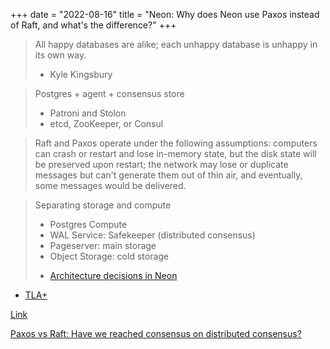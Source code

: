 +++
date = "2022-08-16"
title = "Neon: Why does Neon use Paxos instead of Raft, and what's the difference?"
+++

> All happy databases are alike; each unhappy database is unhappy in its own way.
> - Kyle Kingsbury

> Postgres + agent + consensus store
> * Patroni and Stolon
> * etcd, ZooKeeper, or Consul

> Raft and Paxos operate under the following assumptions: computers can crash or restart and lose in-memory state, but the disk state will be preserved upon restart; the network may lose or duplicate messages but can't generate them out of thin air, and eventually, some messages would be delivered.

> Separating storage and compute
> * Postgres Compute
> * WAL Service: Safekeeper (distributed consensus)
> * Pageserver: main storage
> * Object Storage: cold storage
> - [Architecture decisions in Neon](https://neon.tech/blog/architecture-decisions-in-neon/)

* [TLA+](https://en.wikipedia.org/wiki/TLA%2B)

[Link](https://neon.tech/blog/paxos/)

[Paxos vs Raft: Have we reached consensus on distributed consensus?](https://arxiv.org/abs/2004.05074)
